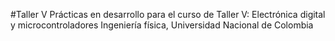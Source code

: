 #Taller V
Prácticas en desarrollo para el curso de Taller V: Electrónica digital y microcontroladores
Ingeniería física, Universidad Nacional de Colombia
